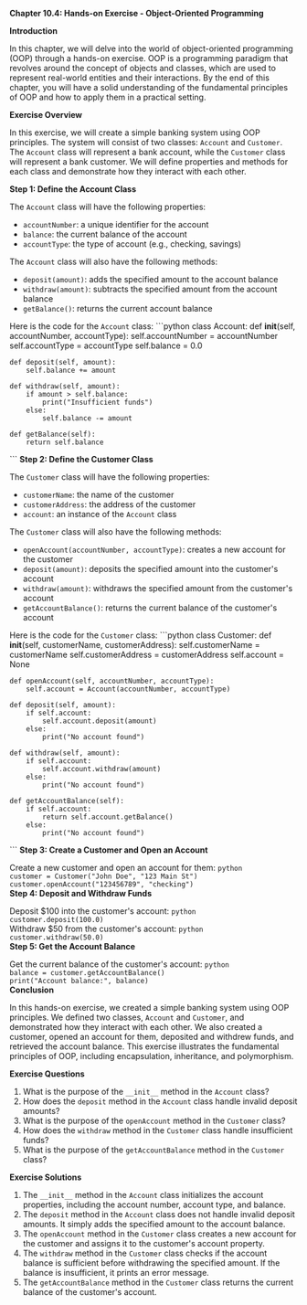 <p><strong>Chapter 10.4: Hands-on Exercise - Object-Oriented Programming</strong></p>

<p><strong>Introduction</strong></p>

<p>In this chapter, we will delve into the world of object-oriented programming (OOP) through a hands-on exercise. OOP is a programming paradigm that revolves around the concept of objects and classes, which are used to represent real-world entities and their interactions. By the end of this chapter, you will have a solid understanding of the fundamental principles of OOP and how to apply them in a practical setting.</p>

<p><strong>Exercise Overview</strong></p>

<p>In this exercise, we will create a simple banking system using OOP principles. The system will consist of two classes: <code>Account</code> and <code>Customer</code>. The <code>Account</code> class will represent a bank account, while the <code>Customer</code> class will represent a bank customer. We will define properties and methods for each class and demonstrate how they interact with each other.</p>

<p><strong>Step 1: Define the Account Class</strong></p>

<p>The <code>Account</code> class will have the following properties:</p>

<ul>
<li><code>accountNumber</code>: a unique identifier for the account</li>
<li><code>balance</code>: the current balance of the account</li>
<li><code>accountType</code>: the type of account (e.g., checking, savings)</li>
</ul>

<p>The <code>Account</code> class will also have the following methods:</p>

<ul>
<li><code>deposit(amount)</code>: adds the specified amount to the account balance</li>
<li><code>withdraw(amount)</code>: subtracts the specified amount from the account balance</li>
<li><code>getBalance()</code>: returns the current account balance</li>
</ul>

<p>Here is the code for the <code>Account</code> class:
```python
class Account:
    def <strong>init</strong>(self, accountNumber, accountType):
        self.accountNumber = accountNumber
        self.accountType = accountType
        self.balance = 0.0</p>

<pre><code>def deposit(self, amount):
    self.balance += amount

def withdraw(self, amount):
    if amount &gt; self.balance:
        print("Insufficient funds")
    else:
        self.balance -= amount

def getBalance(self):
    return self.balance
</code></pre>

<p>```
<strong>Step 2: Define the Customer Class</strong></p>

<p>The <code>Customer</code> class will have the following properties:</p>

<ul>
<li><code>customerName</code>: the name of the customer</li>
<li><code>customerAddress</code>: the address of the customer</li>
<li><code>account</code>: an instance of the <code>Account</code> class</li>
</ul>

<p>The <code>Customer</code> class will also have the following methods:</p>

<ul>
<li><code>openAccount(accountNumber, accountType)</code>: creates a new account for the customer</li>
<li><code>deposit(amount)</code>: deposits the specified amount into the customer's account</li>
<li><code>withdraw(amount)</code>: withdraws the specified amount from the customer's account</li>
<li><code>getAccountBalance()</code>: returns the current balance of the customer's account</li>
</ul>

<p>Here is the code for the <code>Customer</code> class:
```python
class Customer:
    def <strong>init</strong>(self, customerName, customerAddress):
        self.customerName = customerName
        self.customerAddress = customerAddress
        self.account = None</p>

<pre><code>def openAccount(self, accountNumber, accountType):
    self.account = Account(accountNumber, accountType)

def deposit(self, amount):
    if self.account:
        self.account.deposit(amount)
    else:
        print("No account found")

def withdraw(self, amount):
    if self.account:
        self.account.withdraw(amount)
    else:
        print("No account found")

def getAccountBalance(self):
    if self.account:
        return self.account.getBalance()
    else:
        print("No account found")
</code></pre>

<p>```
<strong>Step 3: Create a Customer and Open an Account</strong></p>

<p>Create a new customer and open an account for them:
<code>python
customer = Customer("John Doe", "123 Main St")
customer.openAccount("123456789", "checking")
</code>
<strong>Step 4: Deposit and Withdraw Funds</strong></p>

<p>Deposit $100 into the customer's account:
<code>python
customer.deposit(100.0)
</code>
Withdraw $50 from the customer's account:
<code>python
customer.withdraw(50.0)
</code>
<strong>Step 5: Get the Account Balance</strong></p>

<p>Get the current balance of the customer's account:
<code>python
balance = customer.getAccountBalance()
print("Account balance:", balance)
</code>
<strong>Conclusion</strong></p>

<p>In this hands-on exercise, we created a simple banking system using OOP principles. We defined two classes, <code>Account</code> and <code>Customer</code>, and demonstrated how they interact with each other. We also created a customer, opened an account for them, deposited and withdrew funds, and retrieved the account balance. This exercise illustrates the fundamental principles of OOP, including encapsulation, inheritance, and polymorphism.</p>

<p><strong>Exercise Questions</strong></p>

<ol>
<li>What is the purpose of the <code>__init__</code> method in the <code>Account</code> class?</li>
<li>How does the <code>deposit</code> method in the <code>Account</code> class handle invalid deposit amounts?</li>
<li>What is the purpose of the <code>openAccount</code> method in the <code>Customer</code> class?</li>
<li>How does the <code>withdraw</code> method in the <code>Customer</code> class handle insufficient funds?</li>
<li>What is the purpose of the <code>getAccountBalance</code> method in the <code>Customer</code> class?</li>
</ol>

<p><strong>Exercise Solutions</strong></p>

<ol>
<li>The <code>__init__</code> method in the <code>Account</code> class initializes the account properties, including the account number, account type, and balance.</li>
<li>The <code>deposit</code> method in the <code>Account</code> class does not handle invalid deposit amounts. It simply adds the specified amount to the account balance.</li>
<li>The <code>openAccount</code> method in the <code>Customer</code> class creates a new account for the customer and assigns it to the customer's account property.</li>
<li>The <code>withdraw</code> method in the <code>Customer</code> class checks if the account balance is sufficient before withdrawing the specified amount. If the balance is insufficient, it prints an error message.</li>
<li>The <code>getAccountBalance</code> method in the <code>Customer</code> class returns the current balance of the customer's account.</li>
</ol>
